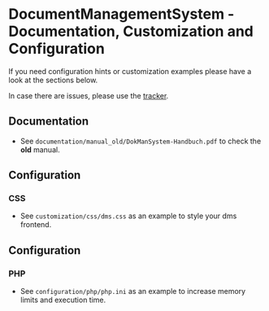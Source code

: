 DocumentManagementSystem - Documentation, Customization and Configuration
=========================================================================

If you need configuration hints or customization examples please have a look at the sections below.

In case there are issues, please use the [tracker](https://github.com/cliffparnitzky/DocumentManagementSystem-Documentation-Configuration-Customization/issues).


Documentation
-------------

- See `documentation/manual_old/DokManSystem-Handbuch.pdf` to check the **old** manual.


Configuration
-------------

### CSS

- See `customization/css/dms.css` as an example to style your dms frontend.


Configuration
-------------

### PHP

- See `configuration/php/php.ini` as an example to increase memory limits and execution time.